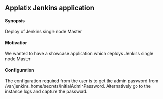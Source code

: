 ## Applatix Jenkins application

#### Synopsis

Deploy of Jenkins single node Master.

#### Motivation

We wanted to have a showcase application which deploys Jenkins single node Master 

#### Configuration

The configuration required from the user is to get the admin password from /var/jenkins_home/secrets/initialAdminPassword. Alternatively go to the instance logs and capture the password. 


